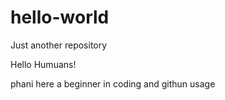 # hello-world
Just another repository
 
Hello Humuans!

phani here a beginner in coding and githun usage
